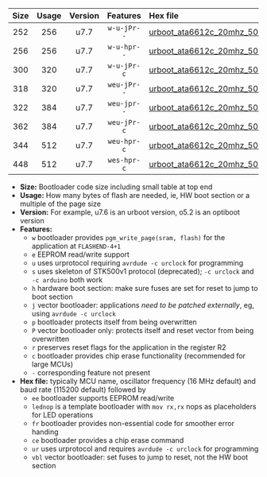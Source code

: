 |Size|Usage|Version|Features|Hex file|
|:-:|:-:|:-:|:-:|:--|
|252|256|u7.7|`w-u-jPr--`|[urboot_ata6612c_20mhz_500000bps_lednop_ur_vbl.hex](https://raw.githubusercontent.com/stefanrueger/urboot.hex/main/mcus/ata6612c/fcpu_20mhz/500000_bps/urboot_ata6612c_20mhz_500000bps_lednop_ur_vbl.hex)|
|256|256|u7.7|`w-u-hpr--`|[urboot_ata6612c_20mhz_500000bps_lednop_fr_ur.hex](https://raw.githubusercontent.com/stefanrueger/urboot.hex/main/mcus/ata6612c/fcpu_20mhz/500000_bps/urboot_ata6612c_20mhz_500000bps_lednop_fr_ur.hex)|
|300|320|u7.7|`w-u-jPr-c`|[urboot_ata6612c_20mhz_500000bps_lednop_fr_ce_ur_vbl.hex](https://raw.githubusercontent.com/stefanrueger/urboot.hex/main/mcus/ata6612c/fcpu_20mhz/500000_bps/urboot_ata6612c_20mhz_500000bps_lednop_fr_ce_ur_vbl.hex)|
|318|320|u7.7|`weu-jPr--`|[urboot_ata6612c_20mhz_500000bps_ee_lednop_ur_vbl.hex](https://raw.githubusercontent.com/stefanrueger/urboot.hex/main/mcus/ata6612c/fcpu_20mhz/500000_bps/urboot_ata6612c_20mhz_500000bps_ee_lednop_ur_vbl.hex)|
|322|384|u7.7|`weu-jpr--`|[urboot_ata6612c_20mhz_500000bps_ee_lednop_fr_ur_vbl.hex](https://raw.githubusercontent.com/stefanrueger/urboot.hex/main/mcus/ata6612c/fcpu_20mhz/500000_bps/urboot_ata6612c_20mhz_500000bps_ee_lednop_fr_ur_vbl.hex)|
|362|384|u7.7|`weu-jPr-c`|[urboot_ata6612c_20mhz_500000bps_ee_lednop_fr_ce_ur_vbl.hex](https://raw.githubusercontent.com/stefanrueger/urboot.hex/main/mcus/ata6612c/fcpu_20mhz/500000_bps/urboot_ata6612c_20mhz_500000bps_ee_lednop_fr_ce_ur_vbl.hex)|
|344|512|u7.7|`weu-hpr-c`|[urboot_ata6612c_20mhz_500000bps_ee_lednop_fr_ce_ur.hex](https://raw.githubusercontent.com/stefanrueger/urboot.hex/main/mcus/ata6612c/fcpu_20mhz/500000_bps/urboot_ata6612c_20mhz_500000bps_ee_lednop_fr_ce_ur.hex)|
|448|512|u7.7|`wes-hpr-c`|[urboot_ata6612c_20mhz_500000bps_ee_lednop_fr_ce.hex](https://raw.githubusercontent.com/stefanrueger/urboot.hex/main/mcus/ata6612c/fcpu_20mhz/500000_bps/urboot_ata6612c_20mhz_500000bps_ee_lednop_fr_ce.hex)|

- **Size:** Bootloader code size including small table at top end
- **Usage:** How many bytes of flash are needed, ie, HW boot section or a multiple of the page size
- **Version:** For example, u7.6 is an urboot version, o5.2 is an optiboot version
- **Features:**
  + `w` bootloader provides `pgm_write_page(sram, flash)` for the application at `FLASHEND-4+1`
  + `e` EEPROM read/write support
  + `u` uses urprotocol requiring `avrdude -c urclock` for programming
  + `s` uses skeleton of STK500v1 protocol (deprecated); `-c urclock` and `-c arduino` both work
  + `h` hardware boot section: make sure fuses are set for reset to jump to boot section
  + `j` vector bootloader: applications *need to be patched externally*, eg, using `avrdude -c urclock`
  + `p` bootloader protects itself from being overwritten
  + `P` vector bootloader only: protects itself and reset vector from being overwritten
  + `r` preserves reset flags for the application in the register R2
  + `c` bootloader provides chip erase functionality (recommended for large MCUs)
  + `-` corresponding feature not present
- **Hex file:** typically MCU name, oscillator frequency (16 MHz default) and baud rate (115200 default) followed by
  + `ee` bootloader supports EEPROM read/write
  + `lednop` is a template bootloader with `mov rx,rx` nops as placeholders for LED operations
  + `fr` bootloader provides non-essential code for smoother error handing
  + `ce` bootloader provides a chip erase command
  + `ur` uses urprotocol and requires `avrdude -c urclock` for programming
  + `vbl` vector bootloader: set fuses to jump to reset, not the HW boot section
